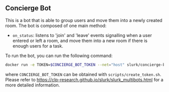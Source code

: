 ## Concierge Bot

This is a bot that is able to group users and move them into a newly created room. The bot is composed of one main method:
* `on_status`: listens to 'join' and 'leave' events signalling when a user entered or left a room, and move them into a new room if there is enough users for a task.

To run the bot, you can run the following command:
```bash
docker run -e TOKEN=$CONCIERGE_BOT_TOKEN --net="host" slurk/concierge-bot
```

where `CONCIERGE_BOT_TOKEN` can be obtained with `scripts/create_token.sh`. Please refer to <https://clp-research.github.io/slurk/slurk_multibots.html> for a more detailed information.